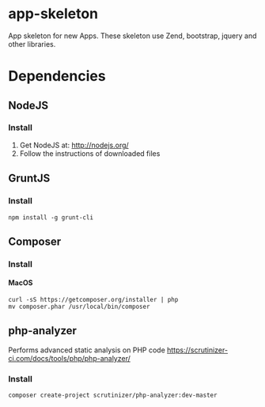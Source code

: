 app-skeleton
============

App skeleton for new Apps. These skeleton use Zend, bootstrap, jquery and other libraries.




Dependencies
============

## NodeJS

### Install

1. Get NodeJS at: http://nodejs.org/ </br>
2. Follow the instructions of downloaded files


## GruntJS

### Install
```
npm install -g grunt-cli
```

## Composer

### Install

#### MacOS
```
curl -sS https://getcomposer.org/installer | php
mv composer.phar /usr/local/bin/composer
```

## php-analyzer

Performs advanced static analysis on PHP code 
https://scrutinizer-ci.com/docs/tools/php/php-analyzer/

### Install

```
composer create-project scrutinizer/php-analyzer:dev-master
```
